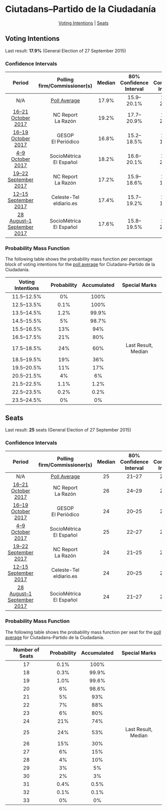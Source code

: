 # Ciutadans–Partido de la Ciudadanía

<p align="center"><a href="#voting-intentions">Voting Intentions</a> | <a href="#seats">Seats</a></p>

## Voting Intentions

Last result: **17.9%** (General Election of 27 September 2015)

### Confidence Intervals

| Period     | Polling firm/Commissioner(s) | Median | 80% Confidence Interval | 90% Confidence Interval | 95% Confidence Interval | 99% Confidence Interval |
|:----------:|:----------------:|:-----------:|:-----------------------:|:-----------------------:|:-----------------------:|:-----------------------:|
| N/A | [Poll Average](average.html) | 17.9% | 15.9–20.1% | 15.4–20.6% | 14.9–21.1% | 14.1–22.0% |
| [16–21 October 2017](2017-10-21-NCReport.html) | NC Report <br> La Razón | 19.2% | 17.7–20.9% | 17.2–21.4% | 16.9–21.8% | 16.2–22.6% |
| [16–19 October 2017](2017-10-19-GESOP.html) | GESOP <br> El Periódico | 16.8% | 15.2–18.5% | 14.7–19.1% | 14.3–19.5% | 13.6–20.4% |
| [4–9 October 2017](2017-10-09-SocioMétrica.html) | SocioMétrica <br> El Español | 18.2% | 16.6–20.1% | 16.1–20.6% | 15.7–21.1% | 15.0–22.0% |
| [19–22 September 2017](2017-09-22-NCReport.html) | NC Report <br> La Razón | 17.2% | 15.9–18.6% | 15.5–19.1% | 15.2–19.4% | 14.6–20.1% |
| [12–15 September 2017](2017-09-15-Celeste-Tel.html) | Celeste-Tel <br> eldiario.es | 17.4% | 15.7–19.2% | 15.3–19.7% | 14.9–20.2% | 14.2–21.1% |
| [28 August–1 September 2017](2017-09-01-SocioMétrica.html) | SocioMétrica <br> El Español | 17.6% | 15.8–19.5% | 15.3–20.1% | 14.9–20.6% | 14.1–21.5% |

### Probability Mass Function

The following table shows the probability mass function per percentage block of voting intentions for the [poll average](average.html) for Ciutadans–Partido de la Ciudadanía.

| Voting Intentions | Probability | Accumulated | Special Marks |
|:-----------------:|:-----------:|:-----------:|:-------------:|
| 11.5–12.5% | 0% | 100% |  |
| 12.5–13.5% | 0.1% | 100% |  |
| 13.5–14.5% | 1.2% | 99.9% |  |
| 14.5–15.5% | 5% | 98.7% |  |
| 15.5–16.5% | 13% | 94% |  |
| 16.5–17.5% | 21% | 80% |  |
| 17.5–18.5% | 24% | 60% | Last Result, Median |
| 18.5–19.5% | 19% | 36% |  |
| 19.5–20.5% | 11% | 17% |  |
| 20.5–21.5% | 4% | 6% |  |
| 21.5–22.5% | 1.1% | 1.2% |  |
| 22.5–23.5% | 0.2% | 0.2% |  |
| 23.5–24.5% | 0% | 0% |  |


## Seats

Last result: **25** seats (General Election of 27 September 2015)

### Confidence Intervals

| Period     | Polling firm/Commissioner(s) | Median | 80% Confidence Interval | 90% Confidence Interval | 95% Confidence Interval | 99% Confidence Interval |
|:----------:|:----------------:|:------:|:-----------------------:|:-----------------------:|:-----------------------:|:-----------------------:|
| N/A | [Poll Average](average.html) | 25 | 21–27 | 20–29 | 20–30 | 19–31 |
| [16–21 October 2017](2017-10-21-NCReport.html) | NC Report <br> La Razón | 26 | 24–29 | 24–30 | 24–30 | 22–31 |
| [16–19 October 2017](2017-10-19-GESOP.html) | GESOP <br> El Periódico | 24 | 20–25 | 20–26 | 19–26 | 18–29 |
| [4–9 October 2017](2017-10-09-SocioMétrica.html) | SocioMétrica <br> El Español | 25 | 22–27 | 21–28 | 21–29 | 20–31 |
| [19–22 September 2017](2017-09-22-NCReport.html) | NC Report <br> La Razón | 24 | 21–25 | 20–26 | 20–26 | 19–28 |
| [12–15 September 2017](2017-09-15-Celeste-Tel.html) | Celeste-Tel <br> eldiario.es | 24 | 20–25 | 20–26 | 20–27 | 19–29 |
| [28 August–1 September 2017](2017-09-01-SocioMétrica.html) | SocioMétrica <br> El Español | 24 | 21–27 | 20–28 | 20–28 | 19–30 |

### Probability Mass Function

The following table shows the probability mass function per seat for the [poll average](average.html) for Ciutadans–Partido de la Ciudadanía.

| Number of Seats | Probability | Accumulated | Special Marks |
|:---------------:|:-----------:|:-----------:|:-------------:|
| 17 | 0.1% | 100% |  |
| 18 | 0.3% | 99.9% |  |
| 19 | 1.0% | 99.6% |  |
| 20 | 6% | 98.6% |  |
| 21 | 5% | 93% |  |
| 22 | 7% | 88% |  |
| 23 | 6% | 80% |  |
| 24 | 21% | 74% |  |
| 25 | 24% | 53% | Last Result, Median |
| 26 | 15% | 30% |  |
| 27 | 6% | 15% |  |
| 28 | 4% | 10% |  |
| 29 | 3% | 5% |  |
| 30 | 2% | 3% |  |
| 31 | 0.4% | 0.5% |  |
| 32 | 0.1% | 0.1% |  |
| 33 | 0% | 0% |  |


